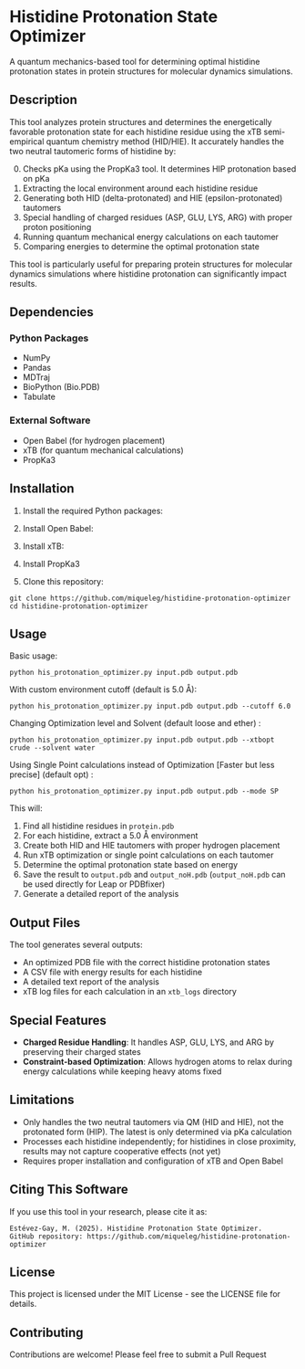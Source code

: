 # Histidine Protonation State Optimizer

A quantum mechanics-based tool for determining optimal histidine protonation states in protein structures for molecular dynamics simulations.

## Description

This tool analyzes protein structures and determines the energetically favorable protonation state for each histidine residue using the xTB semi-empirical quantum chemistry method (HID/HIE). It accurately handles the two neutral tautomeric forms of histidine by:

0. Checks pKa using the PropKa3 tool. It determines HIP protonation based on pKa
1. Extracting the local environment around each histidine residue
2. Generating both HID (delta-protonated) and HIE (epsilon-protonated) tautomers
3. Special handling of charged residues (ASP, GLU, LYS, ARG) with proper proton positioning
4. Running quantum mechanical energy calculations on each tautomer
5. Comparing energies to determine the optimal protonation state

This tool is particularly useful for preparing protein structures for molecular dynamics simulations where histidine protonation can significantly impact results.

## Dependencies

### Python Packages
- NumPy
- Pandas
- MDTraj
- BioPython (Bio.PDB)
- Tabulate

### External Software
- Open Babel (for hydrogen placement)
- xTB (for quantum mechanical calculations)
- PropKa3

## Installation

1. Install the required Python packages:

2. Install Open Babel:

3. Install xTB:

4. Install PropKa3
   
5. Clone this repository:
```
git clone https://github.com/miqueleg/histidine-protonation-optimizer
cd histidine-protonation-optimizer
```

## Usage

Basic usage:
```
python his_protonation_optimizer.py input.pdb output.pdb
```
With custom environment cutoff (default is 5.0 Å):
```
python his_protonation_optimizer.py input.pdb output.pdb --cutoff 6.0
```
Changing Optimization level and Solvent (default loose and ether) :
```
python his_protonation_optimizer.py input.pdb output.pdb --xtbopt crude --solvent water
```
Using Single Point calculations instead of Optimization [Faster but less precise] (default opt) :
```
python his_protonation_optimizer.py input.pdb output.pdb --mode SP
```

This will:
1. Find all histidine residues in `protein.pdb`
2. For each histidine, extract a 5.0 Å environment
3. Create both HID and HIE tautomers with proper hydrogen placement
4. Run xTB optimization or single point calculations on each tautomer
5. Determine the optimal protonation state based on energy
6. Save the result to `output.pdb` and `output_noH.pdb` (`output_noH.pdb` can be used directly for Leap or PDBfixer)
7. Generate a detailed report of the analysis

## Output Files

The tool generates several outputs:
- An optimized PDB file with the correct histidine protonation states
- A CSV file with energy results for each histidine
- A detailed text report of the analysis
- xTB log files for each calculation in an `xtb_logs` directory

## Special Features

- **Charged Residue Handling**: It handles ASP, GLU, LYS, and ARG by preserving their charged states
- **Constraint-based Optimization**: Allows hydrogen atoms to relax during energy calculations while keeping heavy atoms fixed

## Limitations

- Only handles the two neutral tautomers via QM (HID and HIE), not the protonated form (HIP). The latest is only determined via pKa calculation
- Processes each histidine independently; for histidines in close proximity, results may not capture cooperative effects (not yet)
- Requires proper installation and configuration of xTB and Open Babel

## Citing This Software

If you use this tool in your research, please cite it as:
```
Estévez-Gay, M. (2025). Histidine Protonation State Optimizer.
GitHub repository: https://github.com/miqueleg/histidine-protonation-optimizer
```


## License

This project is licensed under the MIT License - see the LICENSE file for details.

## Contributing

Contributions are welcome! Please feel free to submit a Pull Request


